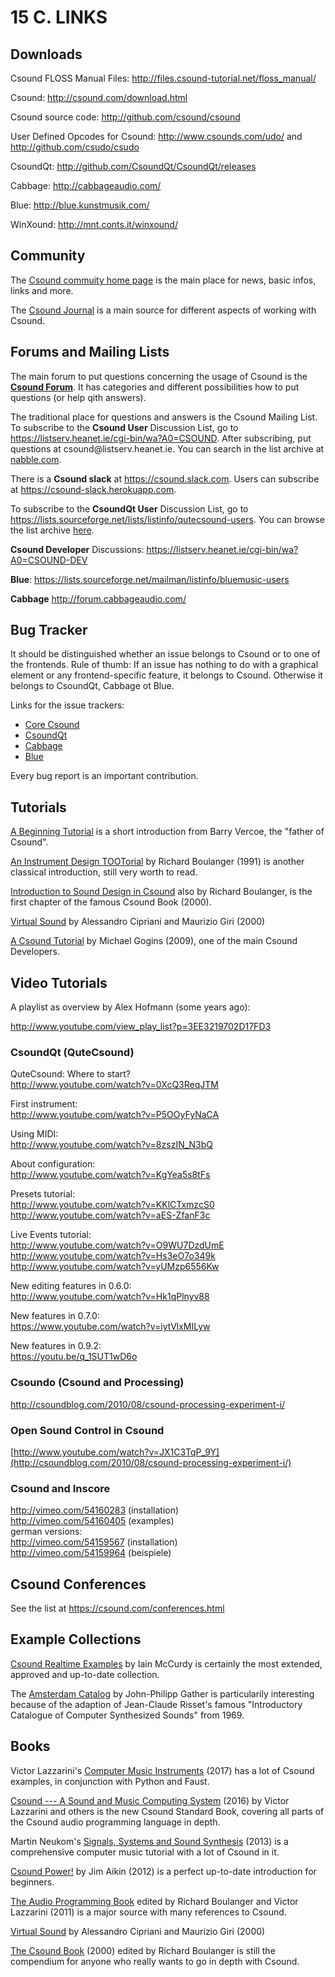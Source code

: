 # 15 C. LINKS

## Downloads

Csound FLOSS Manual Files:
<http://files.csound-tutorial.net/floss_manual/>

Csound: <http://csound.com/download.html>

Csound source code: <http://github.com/csound/csound>

User Defined Opcodes for Csound: <http://www.csounds.com/udo/> and
<http://github.com/csudo/csudo>

CsoundQt: <http://github.com/CsoundQt/CsoundQt/releases>

Cabbage: <http://cabbageaudio.com/>

Blue: <http://blue.kunstmusik.com/>

WinXound: <http://mnt.conts.it/winxound/>

## Community

The [Csound commuity home page](http://csound.com) is the main place for news, basic infos, links and more.

The [Csound Journal](http://csoundjournal.com/index.html)
is a main source for different aspects of working with Csound.

## Forums and Mailing Lists

The main forum to put questions concerning the usage of Csound is the
[**Csound Forum**](https://forum.csound.com). It has categories and different possibilities how to
put questions (or help qith answers).

The traditional place for questions and answers is the Csound Mailing List. To
subscribe to the **Csound User** Discussion List, go to
<https://listserv.heanet.ie/cgi-bin/wa?A0=CSOUND>. After subscribing,
put questions at csound\@listserv.heanet.ie. You can search in the list
archive at
[nabble.com](http://old.nabble.com/Csound-f480.html).

There is a **Csound slack** at <https://csound.slack.com>. Users can subscribe at <https://csound-slack.herokuapp.com>.

To subscribe to the **CsoundQt User** Discussion List, go to
<https://lists.sourceforge.net/lists/listinfo/qutecsound-users>. You can
browse the list archive
[here](http://sourceforge.net/mailarchive/forum.php?forum_name=qutecsound-users).

**Csound Developer** Discussions:
<https://listserv.heanet.ie/cgi-bin/wa?A0=CSOUND-DEV>

**Blue**: <https://lists.sourceforge.net/mailman/listinfo/bluemusic-users>

**Cabbage** <http://forum.cabbageaudio.com/>

## Bug Tracker

It should be distinguished whether an issue belongs to Csound or to one of the frontends.
Rule of thumb: If an issue has nothing to do with a graphical element or any frontend-specific
feature, it belongs to Csound. Otherwise it belongs to CsoundQt, Cabbage ot Blue.

Links for the issue trackers:

- [Core Csound](https://github.com/csound/csound/issues)
- [CsoundQt](https://github.com/CsoundQt/CsoundQt/issues)
- [Cabbage](https://forum.cabbageaudio.com/)
- [Blue](http://www.github.com/kunstmusik/blue/issues)

Every bug report is an important contribution.

## Tutorials

[A Beginning Tutorial](http://www.csounds.com/tootsother/vercoetut/Vercoe.html)
is a short introduction from Barry Vercoe, the "father of Csound".

[An Instrument Design TOOTorial](http://www.csounds.com/toots/index.html)
by Richard Boulanger (1991) is another classical introduction, still
very worth to read.

[Introduction to Sound Design in Csound](http://www.csounds.com/chapter1/index.html)
also by Richard Boulanger, is the first chapter of the famous Csound
Book (2000).

[Virtual Sound](http://www.virtual-sound.com/sv/index.php?option=com_content&view=article&id=46&Itemid=56)
by Alessandro Cipriani and Maurizio Giri (2000)

[A Csound Tutorial](http://michael-gogins.com/archives/tutorial.pdf)
by Michael Gogins (2009), one of the main Csound Developers.

## Video Tutorials

A playlist as overview by Alex Hofmann (some years ago):

<http://www.youtube.com/view_play_list?p=3EE3219702D17FD3>

### CsoundQt (QuteCsound)

QuteCsound: Where to start?\
<http://www.youtube.com/watch?v=0XcQ3ReqJTM>

First instrument:\
<http://www.youtube.com/watch?v=P5OOyFyNaCA>

Using MIDI:\
<http://www.youtube.com/watch?v=8zszIN_N3bQ>

About configuration:\
<http://www.youtube.com/watch?v=KgYea5s8tFs>

Presets tutorial:\
<http://www.youtube.com/watch?v=KKlCTxmzcS0>\
<http://www.youtube.com/watch?v=aES-ZfanF3c>

Live Events tutorial:\
<http://www.youtube.com/watch?v=O9WU7DzdUmE>\
<http://www.youtube.com/watch?v=Hs3eO7o349k>\
<http://www.youtube.com/watch?v=yUMzp6556Kw>

New editing features in 0.6.0:\
<http://www.youtube.com/watch?v=Hk1qPlnyv88>

New features in 0.7.0:\
<https://www.youtube.com/watch?v=iytVlxMILyw>

New features in 0.9.2:\
<https://youtu.be/q_1SUT1wD6o>

### Csoundo (Csound and Processing)

<http://csoundblog.com/2010/08/csound-processing-experiment-i/>

### Open Sound Control in Csound

[http://www.youtube.com/watch?v=JX1C3TqP_9Y](http://csoundblog.com/2010/08/csound-processing-experiment-i/)

### Csound and Inscore

<http://vimeo.com/54160283> (installation)\
<http://vimeo.com/54160405> (examples)\
german versions:\
<http://vimeo.com/54159567> (installation)\
<http://vimeo.com/54159964> (beispiele)

## Csound Conferences

See the list at <https://csound.com/conferences.html>

## Example Collections

[Csound Realtime Examples](http://iainmccurdy.org/csound.html)
by Iain McCurdy is certainly the most extended, approved and up-to-date collection.

The [Amsterdam Catalog](http://www.codemist.co.uk/AmsterdamCatalog/)
by John-Philipp Gather is particularily interesting because of the
adaption of Jean-Claude Risset's famous "Introductory Catalogue of
Computer Synthesized Sounds" from 1969.

## Books

Victor Lazzarini's
[Computer Music Instruments](https://www.springer.com/gp/book/9783319635033)
(2017) has a lot of Csound examples, in conjunction with Python and Faust.

[Csound --- A Sound and Music Computing System](http://www.springer.com/de/book/9783319453682) (2016) by Victor Lazzarini and others is the new Csound Standard Book, covering all parts of the Csound audio programming language in depth.

Martin Neukom's
[Signals, Systems and Sound Synthesis](https://www.peterlang.com/view/9783035106091/9783035106091.00001.xml) (2013)
is a comprehensive computer music tutorial with a lot of Csound in it.

[Csound Power!](https://www.ebooks.com/845813/csound-power/aikin-jim/)
by Jim Aikin (2012) is a perfect up-to-date introduction for beginners.

[The Audio Programming Book](http://mitpress.mit.edu/9780262014465)
edited by Richard Boulanger and Victor Lazzarini (2011) is a major
source with many references to Csound.

[Virtual Sound](https://www.contemponet.com/shop/virtual-sound/)
by Alessandro Cipriani and Maurizio Giri (2000)

[The Csound Book](https://mitpress.mit.edu/books/csound-book)
(2000) edited by Richard Boulanger is still the compendium for anyone
who really wants to go in depth with Csound.
